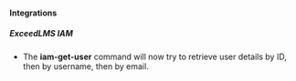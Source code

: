 
#### Integrations
##### ExceedLMS IAM
- The **iam-get-user** command will now try to retrieve user details by ID, then by username, then by email.
